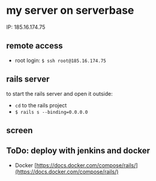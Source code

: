 # my server on serverbase

IP: 185.16.174.75

## remote access

* root login: `$ ssh root@185.16.174.75`

## rails server

to start the rails server and open it outside:

* `cd` to the rails project
* `$ rails s --binding=0.0.0.0`

## screen

## ToDo: deploy with jenkins and docker

* Docker [https://docs.docker.com/compose/rails/](https://docs.docker.com/compose/rails/)

